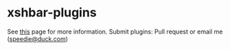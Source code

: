 # xshbar-plugins

See [this](https://spdgmr.github.io/xshbar-plugins) page for more information.
Submit plugins: Pull request or email me (speedie@duck.com)
